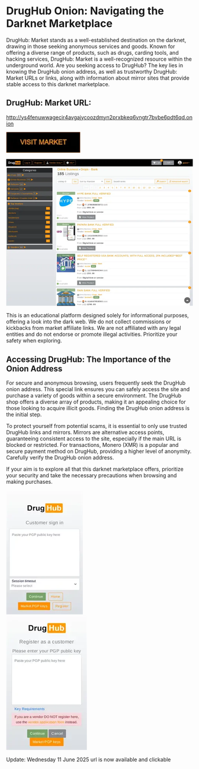 # DrugHub Onion: Navigating the Darknet Marketplace

DrugHub: Market stands as a well-established destination on the darknet, drawing in those seeking anonymous services and goods. Known for offering a diverse range of products, such as drugs, carding tools, and hacking services, DrugHub: Market is a well-recognized resource within the underground world. Are you seeking access to DrugHub? The key lies in knowing the DrugHub onion address, as well as trustworthy DrugHub: Market URLs or links, along with information about mirror sites that provide stable access to this darknet marketplace.

## DrugHub: Market URL:

http://ys4fenuwwagecir4avgajycoozdmyn2prxbkeq6vngtr7bvbe6pdt6qd.onion

[<img src="/base/windows.webp" width="200">](http://ys4fenuwwagecir4avgajycoozdmyn2prxbkeq6vngtr7bvbe6pdt6qd.onion)


<a href="http://ys4fenuwwagecir4avgajycoozdmyn2prxbkeq6vngtr7bvbe6pdt6qd.onion"><img src="/base/preview.webp" alt="image" style="max-width: 100%;"><a>

This is an educational platform designed solely for informational purposes, offering a look into the dark web. We do not collect commissions or kickbacks from market affiliate links. We are not affiliated with any legal entities and do not endorse or promote illegal activities. Prioritize your safety when exploring.

## Accessing DrugHub: The Importance of the Onion Address

For secure and anonymous browsing, users frequently seek the DrugHub onion address. This special link ensures you can safely access the site and purchase a variety of goods within a secure environment. The DrugHub shop offers a diverse array of products, making it an appealing choice for those looking to acquire illicit goods. Finding the DrugHub onion address is the initial step.

To protect yourself from potential scams, it is essential to only use trusted DrugHub links and mirrors. Mirrors are alternative access points, guaranteeing consistent access to the site, especially if the main URL is blocked or restricted. For transactions, Monero (XMR) is a popular and secure payment method on DrugHub, providing a higher level of anonymity. Carefully verify the DrugHub onion address.

If your aim is to explore all that this darknet marketplace offers, prioritize your security and take the necessary precautions when browsing and making purchases.


<a href="http://ys4fenuwwagecir4avgajycoozdmyn2prxbkeq6vngtr7bvbe6pdt6qd.onion"><img src="/base/alpha.webp" alt="image" style="max-width: 100%;"><a>  
<a href="http://ys4fenuwwagecir4avgajycoozdmyn2prxbkeq6vngtr7bvbe6pdt6qd.onion"><img src="/base/icon.webp" alt="image" style="max-width: 100%;"><a>

Update:  Wednesday 11 June 2025 url is now available and clickable